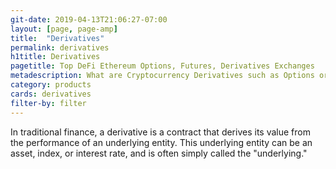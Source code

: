 ```yaml
---
git-date: 2019-04-13T21:06:27-07:00
layout: [page, page-amp]
title:  "Derivatives"
permalink: derivatives
h1title: Derivatives
pagetitle: Top DeFi Ethereum Options, Futures, Derivatives Exchanges   
metadescription: What are Cryptocurrency Derivatives such as Options or Futures? In traditional finance, a derivative is a contract that derives its value from the performance of an underlying entity. This underlying entity can be an asset, index, or interest rate, and is often simply called the underlying.
category: products
cards: derivatives
filter-by: filter
---
```

In traditional finance, a derivative is a contract that derives its value from the performance of an underlying entity. This underlying entity can be an asset, index, or interest rate, and is often simply called the "underlying."
